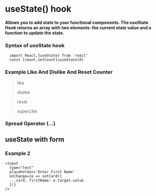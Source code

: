 # useState() hook 

**Allows you to add state to your functional components. The useState Hook returns an array with two elements: the current state value and a function to update the state.**

### Syntax of useState hook

```
  import React,{useState} from 'react'
  const [count,setCount]=useState(0)
```
### Example Like And Dislike And Reset Counter

> like

> dislike

> reset

> superLike   




### Spread Operator (...)

## useState with form 



### Example 2

```
<input
  type="text"
  placeholder='Enter First Name'
  onChange={e => setCard({
  ...card, firstName: e.target.value
  })}
/>
```


